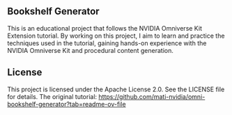 ## Bookshelf Generator
This is an educational project that follows the NVIDIA Omniverse Kit Extension tutorial.
By working on this project, I aim to learn and practice the techniques used in the tutorial, gaining hands-on experience with the NVIDIA Omniverse Kit and procedural content generation.

## License
This project is licensed under the Apache License 2.0. See the LICENSE file for details.
The original tutorial:
https://github.com/mati-nvidia/omni-bookshelf-generator?tab=readme-ov-file